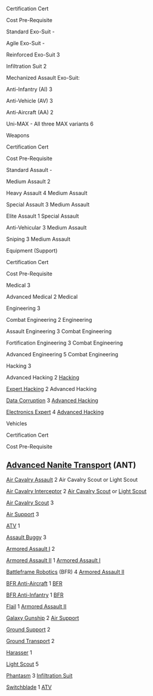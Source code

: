 Certification Cert

Cost Pre-Requisite

Standard Exo-Suit -

Agile Exo-Suit -

Reinforced Exo-Suit 3

Infiltration Suit 2

Mechanized Assault Exo-Suit:

Anti-Infantry (AI) 3

Anti-Vehicle (AV) 3

Anti-Aircraft (AA) 2

Uni-MAX - All three MAX variants 6

Weapons

Certification Cert

Cost Pre-Requisite

Standard Assault -

Medium Assault 2

Heavy Assault 4 Medium Assault

Special Assault 3 Medium Assault

Elite Assault 1 Special Assault

Anti-Vehicular 3 Medium Assault

Sniping 3 Medium Assault

Equipment (Support)

Certification Cert

Cost Pre-Requisite

Medical 3

Advanced Medical 2 Medical

Engineering 3

Combat Engineering 2 Engineering

Assault Engineering 3 Combat Engineering

Fortification Engineering 3 Combat Engineering

Advanced Engineering 5 Combat Engineering

Hacking 3

Advanced Hacking 2 [Hacking](Hacking.md "wikilink")

[Expert Hacking](Expert_Hacking.md "wikilink") 2 Advanced Hacking

[Data Corruption](Data_Corruption.md "wikilink") 3 [Advanced
Hacking](Advanced_Hacking.md "wikilink")

[Electronics Expert](Electronics_Expert.md "wikilink") 4 [Advanced
Hacking](Advanced_Hacking.md "wikilink")

Vehicles

Certification Cert

Cost Pre-Requisite

## [Advanced Nanite Transport](Advanced_Nanite_Transport.md "wikilink") (ANT)

[Air Cavalry Assault](Air_Cavalry_Assault.md "wikilink") 2 Air Cavalry
Scout or Light Scout

[Air Cavalry Interceptor](Air_Cavalry_Interceptor.md "wikilink") 2 [Air
Cavalry Scout](Air_Cavalry_Scout.md "wikilink") or [Light
Scout](Light_Scout.md "wikilink")

[Air Cavalry Scout](Air_Cavalry_Scout.md "wikilink") 3

[Air Support](Air_Support.md "wikilink") 3

[ATV](ATV.md "wikilink") 1

[Assault Buggy](Assault_Buggy.md "wikilink") 3

[Armored Assault I](Armored_Assault_I.md "wikilink") 2

[Armored Assault II](Armored_Assault_II.md "wikilink") 1 [Armored Assault
I](Armored_Assault_I.md "wikilink")

[Battleframe Robotics](Battleframe_Robotics.md "wikilink") (BFR) 4 [Armored
Assault II](Armored_Assault_II.md "wikilink")

[BFR Anti-Aircraft](BFR_Anti.$1.md "wikilink") 1
[BFR](BFR.md "wikilink")

[BFR Anti-Infantry](BFR_Anti.$1.md "wikilink") 1
[BFR](BFR.md "wikilink")

[Flail](Flail.md "wikilink") 1 [Armored Assault
II](Armored_Assault_II.md "wikilink")

[Galaxy Gunship](Galaxy_Gunship.md "wikilink") 2 [Air
Support](Air_Support.md "wikilink")

[Ground Support](Ground_Support.md "wikilink") 2

[Ground Transport](Ground_Transport.md "wikilink") 2

[Harasser](Harasser.md "wikilink") 1

[Light Scout](Light_Scout.md "wikilink") 5

[Phantasm](Phantasm.md "wikilink") 3 [Infiltration
Suit](Infiltration_Suit.md "wikilink")

[Switchblade](Switchblade.md "wikilink") 1 [ATV](ATV.md "wikilink")
